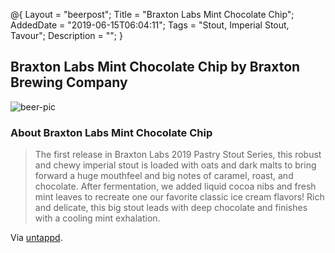 @{
 Layout = "beerpost";
 Title = "Braxton Labs Mint Chocolate Chip";
 AddedDate = "2019-06-15T06:04:11";
 Tags = "Stout, Imperial Stout, Tavour";
 Description = "";
 }
 

## Braxton Labs Mint Chocolate Chip by Braxton Brewing Company

![beer-pic]

### About Braxton Labs Mint Chocolate Chip

> The first release in Braxton Labs 2019 Pastry Stout Series, this robust and chewy imperial stout is loaded with oats and dark malts to bring forward a huge mouthfeel and big notes of caramel, roast, and chocolate. After fermentation, we added liquid cocoa nibs and fresh mint leaves to recreate one our favorite classic ice cream flavors! Rich and delicate, this big stout leads with deep chocolate and finishes with a cooling mint exhalation.

Via [untappd][untappd-url].

[untappd-url]: <https://untappd.com//b/braxton-brewing-company-braxton-labs-mint-chocolate-chip/3138341>
[beer-pic]: https://jasonpowley.com/assets/img/2019-06-15-braxton-labs-mint-chocolate-chip.jpeg "Braxton Labs Mint Chocolate Chip by Braxton Brewing Company"

